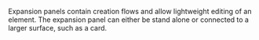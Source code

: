 Expansion panels contain creation flows and allow lightweight editing of an
element. The expansion panel can either be stand alone or connected to a larger
surface, such as a card.
